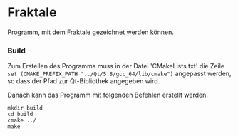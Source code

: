 # Fraktale

Programm, mit dem Fraktale gezeichnet werden können.

### Build

Zum Erstellen des Programms muss in der Datei 'CMakeLists.txt'
die Zeile `set (CMAKE_PREFIX_PATH "../Qt/5.8/gcc_64/lib/cmake")`
angepasst werden, so dass der Pfad zur Qt-Bibliothek angegeben wird.

Danach kann das Programm mit folgenden Befehlen erstellt werden.
```
mkdir build
cd build
cmake ../
make
```